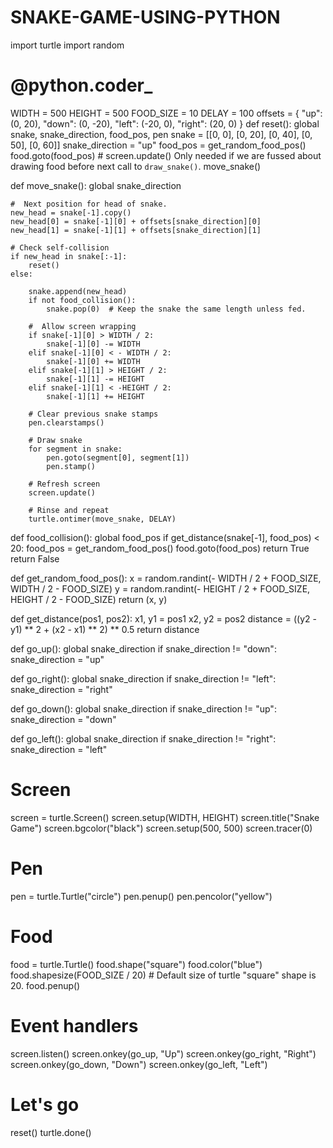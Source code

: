 # SNAKE-GAME-USING-PYTHON
import turtle
import random

#  @python.coder_
WIDTH = 500
HEIGHT = 500
FOOD_SIZE = 10
DELAY = 100
offsets = {
    "up": (0, 20),
    "down": (0, -20),
    "left": (-20, 0),
    "right": (20, 0)
}
def reset():
    global snake, snake_direction, food_pos, pen
    snake = [[0, 0], [0, 20], [0, 40], [0, 50], [0, 60]]
    snake_direction = "up"
    food_pos = get_random_food_pos()
    food.goto(food_pos)
    # screen.update() Only needed if we are fussed about drawing food before next call to `draw_snake()`.
    move_snake()


def move_snake():
    global snake_direction

    #  Next position for head of snake.
    new_head = snake[-1].copy()
    new_head[0] = snake[-1][0] + offsets[snake_direction][0]
    new_head[1] = snake[-1][1] + offsets[snake_direction][1]

    # Check self-collision
    if new_head in snake[:-1]:
        reset()
    else:

        snake.append(new_head)
        if not food_collision():
            snake.pop(0)  # Keep the snake the same length unless fed.

        #  Allow screen wrapping
        if snake[-1][0] > WIDTH / 2:
            snake[-1][0] -= WIDTH
        elif snake[-1][0] < - WIDTH / 2:
            snake[-1][0] += WIDTH
        elif snake[-1][1] > HEIGHT / 2:
            snake[-1][1] -= HEIGHT
        elif snake[-1][1] < -HEIGHT / 2:
            snake[-1][1] += HEIGHT

        # Clear previous snake stamps
        pen.clearstamps()

        # Draw snake
        for segment in snake:
            pen.goto(segment[0], segment[1])
            pen.stamp()

        # Refresh screen
        screen.update()

        # Rinse and repeat
        turtle.ontimer(move_snake, DELAY)


def food_collision():
    global food_pos
    if get_distance(snake[-1], food_pos) < 20:
        food_pos = get_random_food_pos()
        food.goto(food_pos)
        return True
    return False


def get_random_food_pos():
    x = random.randint(- WIDTH / 2 + FOOD_SIZE, WIDTH / 2 - FOOD_SIZE)
    y = random.randint(- HEIGHT / 2 + FOOD_SIZE, HEIGHT / 2 - FOOD_SIZE)
    return (x, y)


def get_distance(pos1, pos2):
    x1, y1 = pos1
    x2, y2 = pos2
    distance = ((y2 - y1) ** 2 + (x2 - x1) ** 2) ** 0.5
    return distance


def go_up():
    global snake_direction
    if snake_direction != "down":
        snake_direction = "up"


def go_right():
    global snake_direction
    if snake_direction != "left":
        snake_direction = "right"


def go_down():
    global snake_direction
    if snake_direction != "up":
        snake_direction = "down"


def go_left():
    global snake_direction
    if snake_direction != "right":
        snake_direction = "left"


# Screen
screen = turtle.Screen()
screen.setup(WIDTH, HEIGHT)
screen.title("Snake  Game")
screen.bgcolor("black")
screen.setup(500, 500)
screen.tracer(0)

# Pen
pen = turtle.Turtle("circle")
pen.penup()
pen.pencolor("yellow")

# Food
food = turtle.Turtle()
food.shape("square")
food.color("blue")
food.shapesize(FOOD_SIZE / 20)  # Default size of turtle "square" shape is 20.
food.penup()

# Event handlers
screen.listen()
screen.onkey(go_up, "Up")
screen.onkey(go_right, "Right")
screen.onkey(go_down, "Down")
screen.onkey(go_left, "Left")

# Let's go
reset()
turtle.done()
